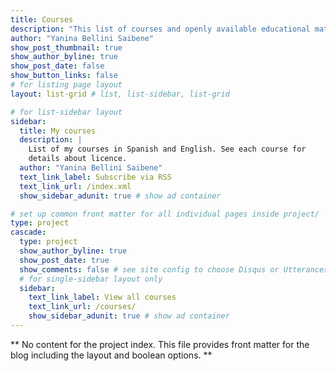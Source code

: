 ```yaml
---
title: Courses
description: "This list of courses and openly available educational material I have created or contribute to."
author: "Yanina Bellini Saibene"
show_post_thumbnail: true
show_author_byline: true
show_post_date: false
show_button_links: false
# for listing page layout
layout: list-grid # list, list-sidebar, list-grid

# for list-sidebar layout
sidebar: 
  title: My courses
  description: |
    List of my courses in Spanish and English. See each course for 
    details about licence.
  author: "Yanina Bellini Saibene"
  text_link_label: Subscribe via RSS
  text_link_url: /index.xml
  show_sidebar_adunit: true # show ad container

# set up common front matter for all individual pages inside project/
type: project
cascade:
  type: project
  show_author_byline: true
  show_post_date: true
  show_comments: false # see site config to choose Disqus or Utterances
  # for single-sidebar layout only
  sidebar:
    text_link_label: View all courses
    text_link_url: /courses/
    show_sidebar_adunit: true # show ad container
---
```


** No content for the project index. This file provides front matter for the blog including the layout and boolean options. **

